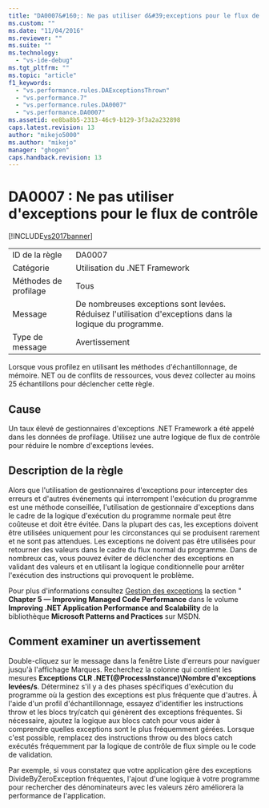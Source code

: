 ```yaml
---
title: "DA0007&#160;: Ne pas utiliser d&#39;exceptions pour le flux de contr&#244;le | Microsoft Docs"
ms.custom: ""
ms.date: "11/04/2016"
ms.reviewer: ""
ms.suite: ""
ms.technology: 
  - "vs-ide-debug"
ms.tgt_pltfrm: ""
ms.topic: "article"
f1_keywords: 
  - "vs.performance.rules.DAExceptionsThrown"
  - "vs.performance.7"
  - "vs.performance.rules.DA0007"
  - "vs.performance.DA0007"
ms.assetid: ee8ba8b5-2313-46c9-b129-3f3a2a232898
caps.latest.revision: 13
author: "mikejo5000"
ms.author: "mikejo"
manager: "ghogen"
caps.handback.revision: 13
---
```

# DA0007&#160;: Ne pas utiliser d&#39;exceptions pour le flux de contr&#244;le
[!INCLUDE[vs2017banner](../code-quality/includes/vs2017banner.md)]

|||  
|-|-|  
|ID de la règle|DA0007|  
|Catégorie|Utilisation du .NET Framework|  
|Méthodes de profilage|Tous|  
|Message|De nombreuses exceptions sont levées.  Réduisez l'utilisation d'exceptions dans la logique du programme.|  
|Type de message|Avertissement|  
  
 Lorsque vous profilez en utilisant les méthodes d'échantillonnage, de mémoire. NET ou de conflits de ressources, vous devez collecter au moins 25 échantillons pour déclencher cette règle.  
  
## Cause  
 Un taux élevé de gestionnaires d'exceptions .NET Framework a été appelé dans les données de profilage.  Utilisez une autre logique de flux de contrôle pour réduire le nombre d'exceptions levées.  
  
## Description de la règle  
 Alors que l'utilisation de gestionnaires d'exceptions pour intercepter des erreurs et d'autres événements qui interrompent l'exécution du programme est une méthode conseillée, l'utilisation de gestionnaire d'exceptions dans le cadre de la logique d'exécution du programme normale peut être coûteuse et doit être évitée.  Dans la plupart des cas, les exceptions doivent être utilisées uniquement pour les circonstances qui se produisent rarement et ne sont pas attendues.  Les exceptions ne doivent pas être utilisées pour retourner des valeurs dans le cadre du flux normal du programme.  Dans de nombreux cas, vous pouvez éviter de déclencher des exceptions en validant des valeurs et en utilisant la logique conditionnelle pour arrêter l'exécution des instructions qui provoquent le problème.  
  
 Pour plus d'informations consultez [Gestion des exceptions](http://go.microsoft.com/fwlink/?LinkID=177825) la section " **Chapter 5 — Improving Managed Code Performance** dans le volume **Improving .NET Application Performance and Scalability** de la bibliothèque **Microsoft Patterns and Practices** sur MSDN.  
  
## Comment examiner un avertissement  
 Double\-cliquez sur le message dans la fenêtre Liste d'erreurs pour naviguer jusqu'à l'affichage Marques.  Recherchez la colonne qui contient les mesures **Exceptions CLR .NET\(@ProcessInstance\)\\Nombre d'exceptions levées\/s**.  Déterminez s'il y a des phases spécifiques d'exécution du programme où la gestion des exceptions est plus fréquente que d'autres.  À l'aide d'un profil d'échantillonnage, essayez d'identifier les instructions throw et les blocs try\/catch qui génèrent des exceptions fréquentes.  Si nécessaire, ajoutez la logique aux blocs catch pour vous aider à comprendre quelles exceptions sont le plus fréquemment gérées.  Lorsque c'est possible, remplacez des instructions throw ou des blocs catch exécutés fréquemment par la logique de contrôle de flux simple ou le code de validation.  
  
 Par exemple, si vous constatez que votre application gère des exceptions DivideByZeroException fréquentes, l'ajout d'une logique à votre programme pour rechercher des dénominateurs avec les valeurs zéro améliorera la performance de l'application.